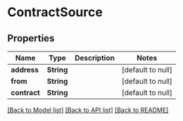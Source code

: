 # ContractSource

## Properties

| Name         | Type       | Description | Notes             |
| ------------ | ---------- | ----------- | ----------------- |
| **address**  | **String** |             | [default to null] |
| **from**     | **String** |             | [default to null] |
| **contract** | **String** |             | [default to null] |

[[Back to Model list]](../README.md#documentation-for-models) [[Back to API list]](../README.md#documentation-for-api-endpoints) [[Back to README]](../README.md)
